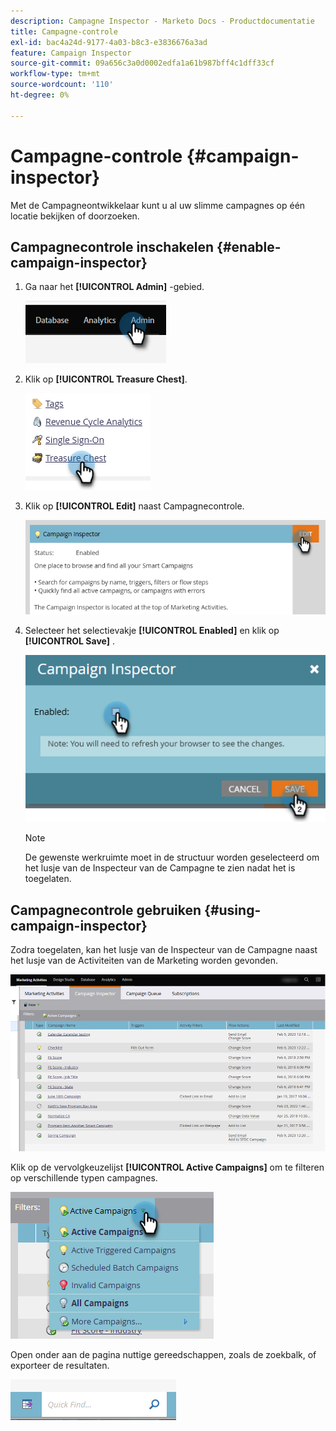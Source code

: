```yaml
---
description: Campagne Inspector - Marketo Docs - Productdocumentatie
title: Campagne-controle
exl-id: bac4a24d-9177-4a03-b8c3-e3836676a3ad
feature: Campaign Inspector
source-git-commit: 09a656c3a0d0002edfa1a61b987bff4c1dff33cf
workflow-type: tm+mt
source-wordcount: '110'
ht-degree: 0%

---
```


# Campagne-controle {#campaign-inspector}

Met de Campagneontwikkelaar kunt u al uw slimme campagnes op één locatie bekijken of doorzoeken.

## Campagnecontrole inschakelen {#enable-campaign-inspector}

1. Ga naar het **[!UICONTROL Admin]** -gebied.

   ![](assets/campaign-inspector-1.png)

1. Klik op **[!UICONTROL Treasure Chest]**.

   ![](assets/campaign-inspector-2.png)

1. Klik op **[!UICONTROL Edit]** naast Campagnecontrole.

   ![](assets/campaign-inspector-3.png)

1. Selecteer het selectievakje **[!UICONTROL Enabled]** en klik op **[!UICONTROL Save]** .

   ![](assets/campaign-inspector-4.png)

   >[!NOTE]
   >
   >De gewenste werkruimte moet in de structuur worden geselecteerd om het lusje van de Inspecteur van de Campagne te zien nadat het is toegelaten.

## Campagnecontrole gebruiken {#using-campaign-inspector}

Zodra toegelaten, kan het lusje van de Inspecteur van de Campagne naast het lusje van de Activiteiten van de Marketing worden gevonden.

![](assets/campaign-inspector-5.png)

Klik op de vervolgkeuzelijst **[!UICONTROL Active Campaigns]** om te filteren op verschillende typen campagnes.

![](assets/campaign-inspector-6.png)

Open onder aan de pagina nuttige gereedschappen, zoals de zoekbalk, of exporteer de resultaten.

![](assets/campaign-inspector-7.png)
